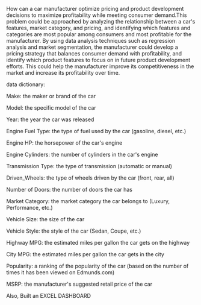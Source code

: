 How can a car manufacturer optimize pricing and product development decisions to maximize profitability while meeting consumer demand.This problem could be approached by analyzing the relationship between a car's features, market category, and pricing, and identifying which features and categories are most popular among consumers and most profitable for the manufacturer. By using data analysis techniques such as regression analysis and market segmentation, the manufacturer could develop a pricing strategy that balances consumer demand with profitability, and identify which product features to focus on in future product development efforts. This could help the manufacturer improve its competitiveness in the market and increase its profitability over time.

data dictionary:

Make: the maker or brand of the car

Model: the specific model of the car

Year: the year the car was released

Engine Fuel Type: the type of fuel used by the car (gasoline, diesel, etc.)

Engine HP: the horsepower of the car's engine

Engine Cylinders: the number of cylinders in the car's engine

Transmission Type: the type of transmission (automatic or manual)

Driven_Wheels: the type of wheels driven by the car (front, rear, all)

Number of Doors: the number of doors the car has

Market Category: the market category the car belongs to (Luxury, Performance, etc.)

Vehicle Size: the size of the car 

Vehicle Style: the style of the car (Sedan, Coupe, etc.)

Highway MPG: the estimated miles per gallon the car gets on the highway

City MPG: the estimated miles per gallon the car gets in the city

Popularity: a ranking of the popularity of the car (based on the number of times it has been viewed on Edmunds.com)

MSRP: the manufacturer's suggested retail price of the car

Also, Built an EXCEL DASHBOARD 


